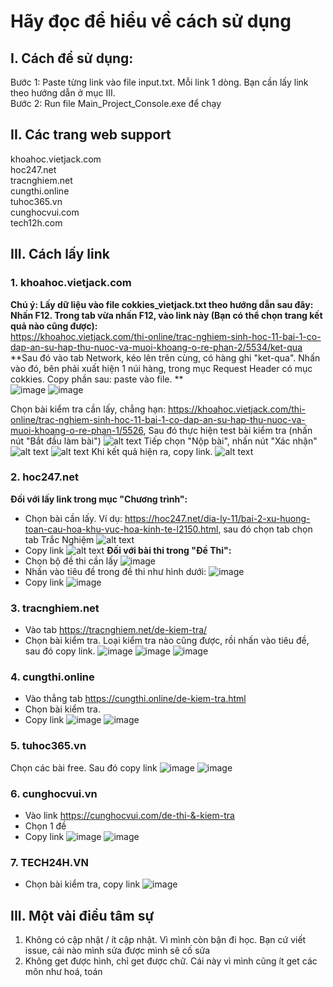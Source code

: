 # Hãy đọc để hiểu về cách sử dụng

## I. Cách để sử dụng:
Bước 1: Paste từng link vào file input.txt. Mỗi link 1 dòng. Bạn cần lấy link theo hướng dẫn ở mục III.<br />
Bước 2: Run file Main_Project_Console.exe để chạy

## II. Các trang web support
khoahoc.vietjack.com<br />
hoc247.net<br />
tracnghiem.net<br />
cungthi.online<br />
tuhoc365.vn<br />
cunghocvui.com<br />
tech12h.com<br />

## III. Cách lấy link
### 1. khoahoc.vietjack.com
**Chú ý: Lấy dữ liệu vào file cokkies_vietjack.txt theo hướng dẫn sau đây:**
**Nhấn F12. Trong tab vừa nhấn F12, vào link này (Bạn có thể chọn trang kết quả nào cũng được):**<br />
https://khoahoc.vietjack.com/thi-online/trac-nghiem-sinh-hoc-11-bai-1-co-dap-an-su-hap-thu-nuoc-va-muoi-khoang-o-re-phan-2/5534/ket-qua<br />
**Sau đó vào tab Network, kéo lên trên cùng, có hàng ghi "ket-qua". Nhấn vào đó, bên phải xuất hiện 1 núi hàng, trong mục Request Header có mục cokkies. Copy phần sau: paste vào file. **<br />
![image](https://user-images.githubusercontent.com/65013334/184329040-bb9db3ab-cd9b-4dd0-975b-b00d23d55bb0.png)
![image](https://user-images.githubusercontent.com/65013334/184329181-ed69c27d-d43e-4f42-a43a-599132dd611f.png)


Chọn bài kiểm tra cần lấy, chẳng hạn: https://khoahoc.vietjack.com/thi-online/trac-nghiem-sinh-hoc-11-bai-1-co-dap-an-su-hap-thu-nuoc-va-muoi-khoang-o-re-phan-1/5526, Sau đó thực hiện test bài kiểm tra (nhấn nút "Bắt đầu làm bài")
![alt text](https://user-images.githubusercontent.com/65013334/184108903-c3e526ec-6502-479e-bd5f-73ba9f17907c.png)
Tiếp chọn "Nộp bài", nhấn nút "Xác nhận"
![alt text](https://user-images.githubusercontent.com/65013334/184108952-e2626d4a-26cd-4825-89d3-10a0ad56d1c4.png)
![alt text](https://user-images.githubusercontent.com/65013334/184108991-7e61fa95-ceea-46aa-8416-19fdeb83a065.png)
Khi kết quả hiện ra, copy link. 
![alt text](https://user-images.githubusercontent.com/65013334/184109073-f58d6a16-9aec-4204-9244-1ebedfb9c96c.png)

### 2. hoc247.net
**Đối với lấy link trong mục "Chương trình":**
- Chọn bài cần lấy. Ví dụ: https://hoc247.net/dia-ly-11/bai-2-xu-huong-toan-cau-hoa-khu-vuc-hoa-kinh-te-l2150.html, sau đó chọn tab chọn tab Trắc Nghiệm
![alt text](https://user-images.githubusercontent.com/65013334/184109604-954668c1-2aae-4b7f-a43b-b19d6f15d748.png)
- Copy link
![alt text](https://user-images.githubusercontent.com/65013334/184109649-7259abbd-2bcd-4281-9c75-acd71597e3f0.png)
**Đối với bài thi trong "Đề Thi":**
- Chọn bộ đề thi cần lấy
![image](https://user-images.githubusercontent.com/65013334/184109862-ce054f1f-5d8c-43f9-8962-492a9293f140.png)
- Nhấn vào tiêu đề trong đề thi như hình dưới:
![image](https://user-images.githubusercontent.com/65013334/184109904-3ec6591b-c9a9-4246-bbf3-d3177c60e3b9.png)
- Copy link 
![image](https://user-images.githubusercontent.com/65013334/184109989-4aac15e5-53ed-421d-b81e-49b7b6d82729.png)

### 3. tracnghiem.net
- Vào tab https://tracnghiem.net/de-kiem-tra/
- Chọn bài kiểm tra. Loại kiểm tra nào cũng được, rồi nhấn vào tiêu đề, sau đó copy link.
![image](https://user-images.githubusercontent.com/65013334/184110866-74e90a10-f419-41d8-9b83-9004b05708db.png)
![image](https://user-images.githubusercontent.com/65013334/184110935-a36316ba-8975-4a67-b505-4e8b748a0b92.png)
![image](https://user-images.githubusercontent.com/65013334/184110996-8c607e51-4247-4038-8826-ea3f6108b85d.png)

### 4. cungthi.online
- Vào thẳng tab https://cungthi.online/de-kiem-tra.html
- Chọn bài kiểm tra. 
- Copy link
![image](https://user-images.githubusercontent.com/65013334/184111242-2ce12524-5500-449e-8c05-0eaf738e1263.png)
![image](https://user-images.githubusercontent.com/65013334/184111292-30f9278d-1111-4a59-a467-565226e043af.png)

### 5. tuhoc365.vn
Chọn các bài free. Sau đó copy link
![image](https://user-images.githubusercontent.com/65013334/184111459-8404d617-255a-463e-ad77-d0c637fcf78e.png)
![image](https://user-images.githubusercontent.com/65013334/184111518-b4b7c3e8-2b71-4af3-8b44-53ca18451d7d.png)

### 6. cunghocvui.vn
- Vào link https://cunghocvui.com/de-thi-&-kiem-tra
- Chọn 1 đề
- Copy link
![image](https://user-images.githubusercontent.com/65013334/184111690-d2bf51bc-585d-447e-958e-cd6b40e90391.png)
![image](https://user-images.githubusercontent.com/65013334/184111766-696bba30-2c95-47e9-8a65-625edce0ff4d.png)

### 7. TECH24H.VN
- Chọn bài kiểm tra, copy link
![image](https://user-images.githubusercontent.com/65013334/184111859-c4e9c98f-0143-459e-84e7-c1fa6fadccb5.png)

## III. Một vài điều tâm sự
1. Không có cập nhật / ít cập nhật. Vì mình còn bận đi học. Bạn cứ viết issue, cái nào mình sửa được mình sẽ cố sửa
2. Không get được hình, chỉ get được chữ. Cái này vì mình cũng ít get các môn như hoá, toán

